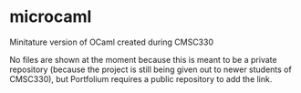 # microcaml
Minitature version of OCaml created during CMSC330

No files are shown at the moment because this is meant to be a private repository (because the project is still being given out to newer students of CMSC330), but Portfolium requires a public repository to add the link.
